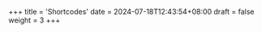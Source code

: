 +++
title = 'Shortcodes'
date = 2024-07-18T12:43:54+08:00
draft = false
weight = 3
+++

<!--more-->

